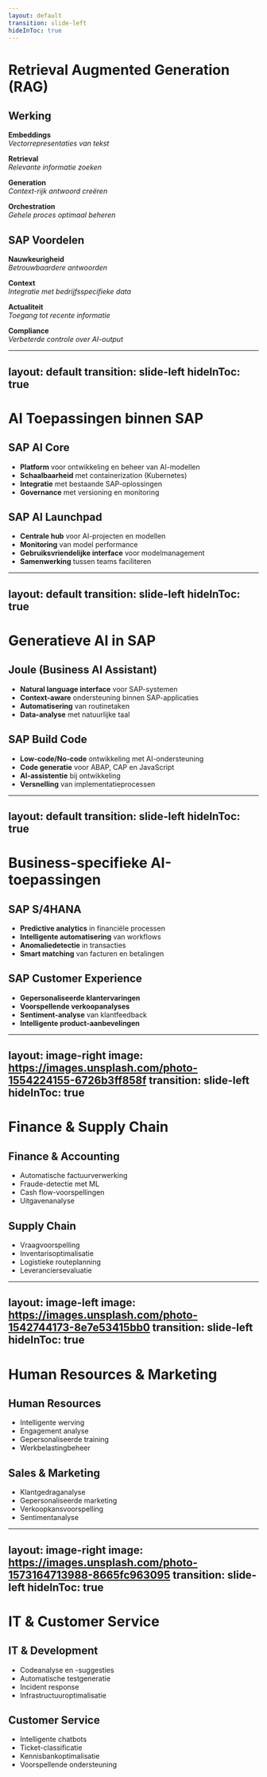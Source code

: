 ```yaml
---
layout: default
transition: slide-left
hideInToc: true
---
```


# Retrieval Augmented Generation (RAG)

<div class="grid grid-cols-2 gap-6">
<div>

## Werking

**Embeddings** <br>
*Vectorrepresentaties van tekst*

**Retrieval** <br>
*Relevante informatie zoeken*

**Generation** <br>
*Context-rijk antwoord creëren*

**Orchestration** <br>
*Gehele proces optimaal beheren*

</div>
<div>

## SAP Voordelen

**Nauwkeurigheid** <br>
*Betrouwbaardere antwoorden*

**Context** <br>
*Integratie met bedrijfsspecifieke data*

**Actualiteit** <br>
*Toegang tot recente informatie*

**Compliance** <br>
*Verbeterde controle over AI-output*
</div>
</div>


<!--

## Werking
- **Embeddings**: Vectorrepresentaties van tekst
  - Zet tekst om in numerieke vectoren
  - Maakt semantische zoekoperaties mogelijk
- **Retrieval**: Relevante informatie zoeken
  - Zoekt in bronnen op basis van vector similarity
  - Selecteert de meest relevante fragmenten
- **Generation**: Context-rijk antwoord creëren
  - Voegt gevonden informatie toe aan de prompt
  - LLM gebruikt deze externe kennis
- **Orchestration**: Gehele proces optimaal beheren
  - Coördineert alle componenten
  - Zorgt voor betere prestaties en schaalbaarheid

## SAP Voordelen
- **Nauwkeurigheid**: Betrouwbaardere antwoorden
  - Vermindert foutieve informatie of hallucinaties
  - Vooral voor zakelijke toepassingen
- **Context**: Integratie met bedrijfsspecifieke data
  - Verbindt met SAP S/4HANA, ERP, ...
  - Bedrijfsspecifieke en relevante antwoorden
- **Actualiteit**: Toegang tot recente informatie
  - Kennis is altijd up-to-date
  - Actuele gegevens uit SAP-systemen
- **Compliance**: Verbeterde controle over AI-output
  - Voldoet aan regelgeving en GDPR
  - Audit trail van gebruikte kennisbronnen

-->

---
layout: default
transition: slide-left
hideInToc: true
---

# AI Toepassingen binnen SAP

<div class="grid grid-cols-2 gap-6">
<div>

## SAP AI Core

- **Platform** voor ontwikkeling en beheer van AI-modellen
- **Schaalbaarheid** met containerization (Kubernetes)
- **Integratie** met bestaande SAP-oplossingen
- **Governance** met versioning en monitoring

</div>
<div>

## SAP AI Launchpad

- **Centrale hub** voor AI-projecten en modellen
- **Monitoring** van model performance
- **Gebruiksvriendelijke interface** voor modelmanagement
- **Samenwerking** tussen teams faciliteren

</div>
</div>

---
layout: default
transition: slide-left
hideInToc: true
---

# Generatieve AI in SAP

<div class="grid grid-cols-2 gap-6">
<div>

## Joule (Business AI Assistant)

- **Natural language interface** voor SAP-systemen
- **Context-aware** ondersteuning binnen SAP-applicaties
- **Automatisering** van routinetaken
- **Data-analyse** met natuurlijke taal

</div>
<div>

## SAP Build Code

- **Low-code/No-code** ontwikkeling met AI-ondersteuning
- **Code generatie** voor ABAP, CAP en JavaScript
- **AI-assistentie** bij ontwikkeling
- **Versnelling** van implementatieprocessen

</div>
</div>

---
layout: default
transition: slide-left
hideInToc: true
---

# Business-specifieke AI-toepassingen

<div class="grid grid-cols-2 gap-6">
<div>

## SAP S/4HANA

- **Predictive analytics** in financiële processen
- **Intelligente automatisering** van workflows
- **Anomaliedetectie** in transacties
- **Smart matching** van facturen en betalingen

</div>
<div>

## SAP Customer Experience

- **Gepersonaliseerde klantervaringen**
- **Voorspellende verkoopanalyses**
- **Sentiment-analyse** van klantfeedback
- **Intelligente product-aanbevelingen**

</div>
</div>

---
layout: image-right
image: https://images.unsplash.com/photo-1554224155-6726b3ff858f
transition: slide-left
hideInToc: true
---

# Finance & Supply Chain

## Finance & Accounting
- Automatische factuurverwerking
- Fraude-detectie met ML
- Cash flow-voorspellingen
- Uitgavenanalyse

## Supply Chain
- Vraagvoorspelling
- Inventarisoptimalisatie
- Logistieke routeplanning
- Leveranciersevaluatie

---
layout: image-left
image: https://images.unsplash.com/photo-1542744173-8e7e53415bb0
transition: slide-left
hideInToc: true
---

# Human Resources & Marketing

## Human Resources
- Intelligente werving
- Engagement analyse
- Gepersonaliseerde training
- Werkbelastingbeheer

## Sales & Marketing
- Klantgedraganalyse
- Gepersonaliseerde marketing
- Verkoopkansvoorspelling
- Sentimentanalyse

---
layout: image-right
image: https://images.unsplash.com/photo-1573164713988-8665fc963095
transition: slide-left
hideInToc: true
---

# IT & Customer Service

## IT & Development
- Codeanalyse en -suggesties
- Automatische testgeneratie
- Incident response
- Infrastructuuroptimalisatie

## Customer Service
- Intelligente chatbots
- Ticket-classificatie
- Kennisbankoptimalisatie
- Voorspellende ondersteuning